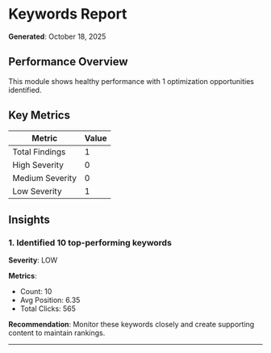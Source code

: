 # Keywords Report

**Generated**: October 18, 2025

## Performance Overview

This module shows healthy performance with 1 optimization opportunities identified.

## Key Metrics

| Metric | Value |
|--------|-------|
| Total Findings | 1 |
| High Severity | 0 |
| Medium Severity | 0 |
| Low Severity | 1 |


## Insights

### 1. Identified 10 top-performing keywords

**Severity**: LOW

**Metrics**:
- Count: 10
- Avg Position: 6.35
- Total Clicks: 565

**Recommendation**: Monitor these keywords closely and create supporting content to maintain rankings.

---

